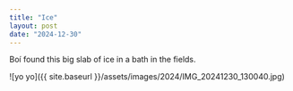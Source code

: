 ```yaml
---
title: "Ice"
layout: post
date: "2024-12-30"
---
```


Boí found this big slab of ice in a bath in the fields.

![yo yo]({{ site.baseurl }}/assets/images/2024/IMG_20241230_130040.jpg)
